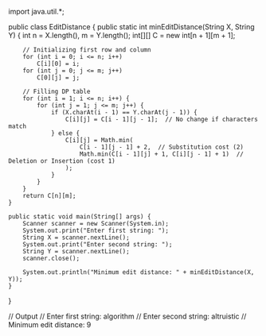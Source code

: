 import java.util.*;

public class EditDistance {
    public static int minEditDistance(String X, String Y) {
        int n = X.length(), m = Y.length();
        int[][] C = new int[n + 1][m + 1];

        // Initializing first row and column
        for (int i = 0; i <= n; i++)
            C[i][0] = i;
        for (int j = 0; j <= m; j++)
            C[0][j] = j;

        // Filling DP table
        for (int i = 1; i <= n; i++) {
            for (int j = 1; j <= m; j++) {
                if (X.charAt(i - 1) == Y.charAt(j - 1)) {
                    C[i][j] = C[i - 1][j - 1];  // No change if characters match
                } else {
                    C[i][j] = Math.min(
                        C[i - 1][j - 1] + 2,  // Substitution cost (2)
                        Math.min(C[i - 1][j] + 1, C[i][j - 1] + 1)  // Deletion or Insertion (cost 1)
                    );
                }
            }
        }
        return C[n][m];
    }

    public static void main(String[] args) {
        Scanner scanner = new Scanner(System.in);
        System.out.print("Enter first string: ");
        String X = scanner.nextLine();
        System.out.print("Enter second string: ");
        String Y = scanner.nextLine();
        scanner.close();
        
        System.out.println("Minimum edit distance: " + minEditDistance(X, Y));
    }
}

// Output
// Enter first string: algorithm
// Enter second string: altruistic
// Minimum edit distance: 9
